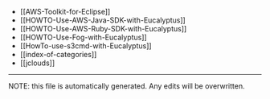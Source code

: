 * [[AWS-Toolkit-for-Eclipse]]
* [[HOWTO-Use-AWS-Java-SDK-with-Eucalyptus]]
* [[HOWTO-Use-AWS-Ruby-SDK-with-Eucalyptus]]
* [[HOWTO-Use-Fog-with-Eucalyptus]]
* [[HowTo-use-s3cmd-with-Eucalyptus]]
* [[index-of-categories]]
* [[jclouds]]

*****
NOTE: this file is automatically generated. Any edits will be overwritten.
